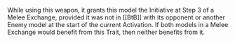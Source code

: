 While using this weapon, it grants this model the Initiative at Step 3 of a Melee Exchange, provided it was not in [[BtB]] with its opponent or another Enemy model at the start of the current Activation.
If both models in a Melee Exchange would benefit from this Trait, then neither benefits from it.